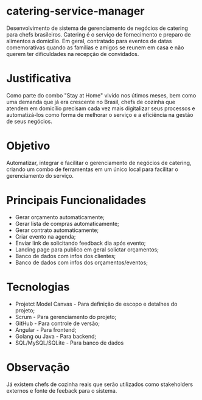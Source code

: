# catering-service-manager
Desenvolvimento de sistema de gerenciamento de negócios de catering para chefs brasileiros. Catering é o serviço de fornecimento e preparo de alimentos a domicílio. Em geral, contratado para eventos de datas comemorativas quando as famílias e amigos se reunem em casa e não querem ter dificuldades na recepção de convidados. 

# Justificativa
Como parte do combo "Stay at Home" vivido nos útimos meses, bem como uma demanda que já era crescente no Brasil, chefs de cozinha que atendem em domicílio precisam cada vez mais digitalizar seus processos e automatizá-los como forma de melhorar o serviço e a eficiẽncia na gestão de seus negócios. 

# Objetivo
Automatizar, integrar e facilitar o gerenciamento de negócios de catering, criando um combo de ferramentas em um único local para facilitar o gerenciamento do serviço. 

# Principais Funcionalidades

<ul>
<li>Gerar orçamento automaticamente;</li>
<li>Gerar lista de compras automaticamente;</li>
<li>Gerar contrato automaticamente;</li>
<li>Criar evento na agenda;</li>
<li>Enviar link de solicitando feedback dia após evento; </li>
<li>Landing page para publico em geral solictar orçamentos;</li>
<li>Banco de dados com infos dos clientes;</li>
<li>Banco de dados com infos dos orçamentos/eventos;</li>
</ul>

# Tecnologias

<ul>
<li>Projetct Model Canvas - Para definição de escopo e detalhes do projeto;</li>
<li>Scrum - Para gerenciamento do projeto;</li>
<li>GitHub - Para controle de versão;</li>
<li>Angular - Para frontend;</li>
<li>Golang ou Java - Para backend;</li>
<li>SQL/MySQL/SQLite - Para banco de dados</li>
</ul>

# Observação

Já existem chefs de cozinha reais que serão utilizados como stakeholders externos e fonte de feeback para o sistema. 
